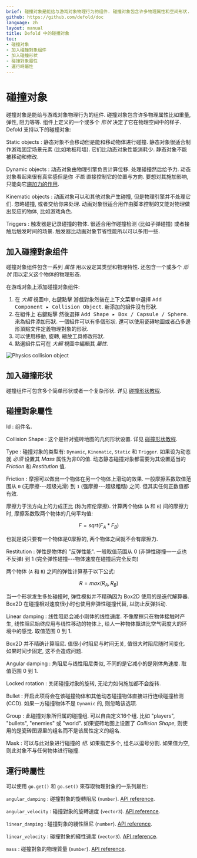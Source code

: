 ```yaml
---
brief: 碰撞对象是能给与游戏对象物理行为的组件. 碰撞对象包含许多物理属性和空间形状.
github: https://github.com/defold/doc
language: zh
layout: manual
title: Defold 中的碰撞对象
toc:
- 碰撞对象
- 加入碰撞對象组件
- 加入碰撞形状
- 碰撞對象屬性
- 運行時屬性
---
```


# 碰撞对象

碰撞对象是能给与游戏对象物理行为的组件. 碰撞对象包含许多物理属性比如重量, 弹性, 阻力等等. 组件上定义的一个或多个 _形状_ 决定了它在物理空间中的样子. Defold 支持以下的碰撞对象:

Static objects
: 静态对象不会移动但是能和移动物体进行碰撞. 静态对象很适合制作游戏固定场景元素 (比如地板和墙). 它们比动态对象性能消耗少. 静态对象不能被移动和修改.

Dynamic objects
: 动态对象由物理引擎负责计算位移. 处理碰撞然后给予力. 动态对象看起来很有真实感但是你 *不能* 直接控制它的位置与方向. 要想对其施加影响, 只能向它[施加力的作用](/ref/physics/#apply_force).

Kinematic objects
: 动画对象可以和其他对象产生碰撞, 但是物理引擎并不处理它们. 忽略碰撞, 或者交给你来处理. 动画对象很适合用作由脚本控制的又能对物理做出反应的物体, 比如游戏角色.

Triggers
: 触发器是记录碰撞的物体. 很适合用作碰撞检测 (比如子弹碰撞) 或者接触后触发时间的场景. 触发器比动画对象节省性能所以可以多用一些.


## 加入碰撞對象组件

碰撞对象组件包含一系列 *属性* 用以设定其类型和物理特性. 还包含一个或多个 *形状* 用以定义这个物体的物理形态.

在游戏对象上添加碰撞对象组件:

1. 在 *大綱* 視圖中, <kbd>右鍵點擊</kbd> 游戲對象然後在上下文菜單中選擇 <kbd>Add Component ▸ Collision Object</kbd>. 新添加的組件沒有形狀.
2. 在組件上 <kbd>右鍵點擊</kbd> 然後選擇 <kbd>Add Shape ▸ Box / Capsule / Sphere</kbd>. 來為組件添加形狀. 一個組件可以有多個形狀. 還可以使用瓷磚地圖或者凸多邊形頂點文件定義物理對象的形狀.
3. 可以使用移動, 旋轉, 縮放工具修改形狀.
4. 點選組件后可在 *大綱* 視圖中編輯其 *屬性*.

![Physics collision object](/manuals/images/physics/collision_object.png)


## 加入碰撞形状

碰撞组件可包含多个简单形状或者一个复杂形状. 详见 [碰撞形状教程](/zh/manuals/physics-shapes).


## 碰撞對象屬性

Id
: 组件名.

Collision Shape
: 这个是针对瓷砖地图的几何形状设置. 详见 [碰撞形状教程](/zh/manuals/physics-shapes).

Type
: 碰撞对象的类型有: `Dynamic`, `Kinematic`, `Static` 和 `Trigger`. 如果设为动态就 _必须_ 设置其 *Mass* 属性为非0的值. 动态静态碰撞对象都需要为其设置适当的 *Friction* 和 *Restitution* 值.

Friction
: 摩擦可以做出一个物体在另一个物体上滑动的效果. 一般摩擦系数取值范围从 `0` (无摩擦---超级光滑) 到 `1` (强摩擦---超级粗糙) 之间. 但其实任何正数值都有效.

  摩擦力于法方向上的力成正比 (称为库伦摩擦). 计算两个物体 (`A` 和 `B`) 间的摩擦力时, 摩擦系数取两个物体的几何平均值:

```math
  F = sqrt( F_A * F_B )
```

  也就是说只要有一个物体是0摩擦的, 两个物体之间就不会有摩擦力.

Restitution
: 弹性是物体的 "反弹性能". 一般取值范围从 0 (非弹性碰撞—一点也不反弹) 到 1 (完全弹性碰撞---物体速度在碰撞后完全反向)

  两个物体 (`A` 和 `B`) 之间的弹性计算基于以下公式:

```math
  R = max( R_A, R_B )
```

  当一个形状发生多处碰撞时, 弹性模拟并不精确因为 Box2D 使用的是迭代解算器. Box2D 在碰撞相对速度很小时也使用非弹性碰撞代替, 以防止反弹抖动.

Linear damping
: 线性阻尼会减小刚体的线性速度. 不像摩擦只在物体接触时产生, 线性阻尼始终应用与线性移动的物体上, 给人一种物体飘进比空气密度大的环境中的感觉. 取值范围 0 到 1.

  Box2D 并不精确计算阻尼. 值很小时阻尼与时间无关, 值很大时阻尼随时间变化. 如果时间步固定, 这不会造成问题.

Angular damping
: 角阻尼与线性阻尼类似, 不同的是它减小的是刚体角速度. 取值范围 0 到 1.

Locked rotation
: 关闭碰撞对象的旋转, 无论力如何施加都不会旋转.

Bullet
: 开启此项将会在该碰撞物体和其他动态碰撞物体直接进行连续碰撞检测 (CCD). 如果一方碰撞物体不是 `Dynamic` 的, 则忽略该选项.

Group
: 此碰撞对象所归属的碰撞组. 可以自由定义16个组. 比如 "players", "bullets", "enemies" 或 "world". 如果瓷砖地图上设置了 *Collision Shape*, 则使用的是瓷砖图源里的组名而不是该属性定义的组名.

Mask
: 可以与此对象进行碰撞的 _组_. 如果指定多个, 组名以逗号分割. 如果值为空, 则此对象不与任何物体进行碰撞.


## 運行時屬性

可以使用 `go.get()` 和 `go.set()` 來存取物理對象的一系列屬性:

`angular_damping`
: 碰撞對象的旋轉阻尼 (`number`). [API reference](/ref/physics/#angular_damping).

`angular_velocity`
: 碰撞對象的旋轉速度 (`vector3`). [API reference](/ref/physics/#angular_velocity).

`linear_damping`
: 碰撞對象的綫性阻尼 (`number`). [API reference](/ref/physics/#linear_damping).

`linear_velocity`
: 碰撞對象的綫性速度 (`vector3`). [API reference](/ref/physics/#linear_velocity).

`mass`
: 碰撞對象的物理質量 (`number`). [API reference](/ref/physics/#mass).
